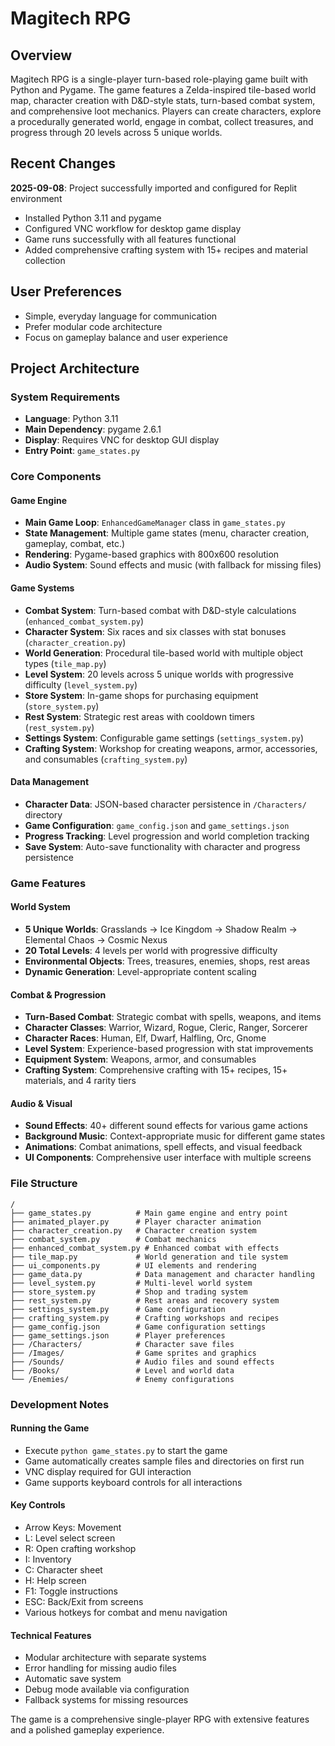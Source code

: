 # Magitech RPG

## Overview

Magitech RPG is a single-player turn-based role-playing game built with Python and Pygame. The game features a Zelda-inspired tile-based world map, character creation with D&D-style stats, turn-based combat system, and comprehensive loot mechanics. Players can create characters, explore a procedurally generated world, engage in combat, collect treasures, and progress through 20 levels across 5 unique worlds.

## Recent Changes

**2025-09-08**: Project successfully imported and configured for Replit environment
- Installed Python 3.11 and pygame
- Configured VNC workflow for desktop game display
- Game runs successfully with all features functional
- Added comprehensive crafting system with 15+ recipes and material collection

## User Preferences

- Simple, everyday language for communication
- Prefer modular code architecture
- Focus on gameplay balance and user experience

## Project Architecture

### System Requirements
- **Language**: Python 3.11
- **Main Dependency**: pygame 2.6.1
- **Display**: Requires VNC for desktop GUI display
- **Entry Point**: `game_states.py`

### Core Components

#### Game Engine
- **Main Game Loop**: `EnhancedGameManager` class in `game_states.py`
- **State Management**: Multiple game states (menu, character creation, gameplay, combat, etc.)
- **Rendering**: Pygame-based graphics with 800x600 resolution
- **Audio System**: Sound effects and music (with fallback for missing files)

#### Game Systems
- **Combat System**: Turn-based combat with D&D-style calculations (`enhanced_combat_system.py`)
- **Character System**: Six races and six classes with stat bonuses (`character_creation.py`)
- **World Generation**: Procedural tile-based world with multiple object types (`tile_map.py`)
- **Level System**: 20 levels across 5 unique worlds with progressive difficulty (`level_system.py`)
- **Store System**: In-game shops for purchasing equipment (`store_system.py`)
- **Rest System**: Strategic rest areas with cooldown timers (`rest_system.py`)
- **Settings System**: Configurable game settings (`settings_system.py`)
- **Crafting System**: Workshop for creating weapons, armor, accessories, and consumables (`crafting_system.py`)

#### Data Management
- **Character Data**: JSON-based character persistence in `/Characters/` directory
- **Game Configuration**: `game_config.json` and `game_settings.json`
- **Progress Tracking**: Level progression and world completion tracking
- **Save System**: Auto-save functionality with character and progress persistence

### Game Features

#### World System
- **5 Unique Worlds**: Grasslands → Ice Kingdom → Shadow Realm → Elemental Chaos → Cosmic Nexus
- **20 Total Levels**: 4 levels per world with progressive difficulty
- **Environmental Objects**: Trees, treasures, enemies, shops, rest areas
- **Dynamic Generation**: Level-appropriate content scaling

#### Combat & Progression
- **Turn-Based Combat**: Strategic combat with spells, weapons, and items
- **Character Classes**: Warrior, Wizard, Rogue, Cleric, Ranger, Sorcerer
- **Character Races**: Human, Elf, Dwarf, Halfling, Orc, Gnome
- **Level System**: Experience-based progression with stat improvements
- **Equipment System**: Weapons, armor, and consumables
- **Crafting System**: Comprehensive crafting with 15+ recipes, 15+ materials, and 4 rarity tiers

#### Audio & Visual
- **Sound Effects**: 40+ different sound effects for various game actions
- **Background Music**: Context-appropriate music for different game states
- **Animations**: Combat animations, spell effects, and visual feedback
- **UI Components**: Comprehensive user interface with multiple screens

### File Structure
```
/
├── game_states.py          # Main game engine and entry point
├── animated_player.py      # Player character animation
├── character_creation.py   # Character creation system
├── combat_system.py        # Combat mechanics
├── enhanced_combat_system.py # Enhanced combat with effects
├── tile_map.py             # World generation and tile system
├── ui_components.py        # UI elements and rendering
├── game_data.py            # Data management and character handling
├── level_system.py         # Multi-level world system
├── store_system.py         # Shop and trading system
├── rest_system.py          # Rest areas and recovery system
├── settings_system.py      # Game configuration
├── crafting_system.py      # Crafting workshops and recipes
├── game_config.json        # Game configuration settings
├── game_settings.json      # Player preferences
├── /Characters/            # Character save files
├── /Images/                # Game sprites and graphics
├── /Sounds/                # Audio files and sound effects
├── /Books/                 # Level and world data
└── /Enemies/               # Enemy configurations
```

### Development Notes

#### Running the Game
- Execute `python game_states.py` to start the game
- Game automatically creates sample files and directories on first run
- VNC display required for GUI interaction
- Game supports keyboard controls for all interactions

#### Key Controls
- Arrow Keys: Movement
- L: Level select screen
- R: Open crafting workshop
- I: Inventory
- C: Character sheet
- H: Help screen
- F1: Toggle instructions
- ESC: Back/Exit from screens
- Various hotkeys for combat and menu navigation

#### Technical Features
- Modular architecture with separate systems
- Error handling for missing audio files
- Automatic save system
- Debug mode available via configuration
- Fallback systems for missing resources

The game is a comprehensive single-player RPG with extensive features and a polished gameplay experience.